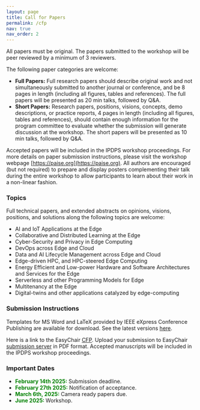 ```yaml
---
layout: page
title: Call for Papers
permalink: /cfp
nav: true
nav_order: 2
---
```


All papers must be original.
The papers submitted to the workshop will be peer reviewed by a minimum of 3 reviewers.

The following paper categories are welcome:
* **Full Papers:** Full research papers should describe original work and not simultaneously submitted to another journal or conference, and be 8 pages in length (including all figures, tables and references). The full papers will be presented as 20 min talks, followed by Q&A.
* **Short Papers:** Research papers, positions, visions, concepts, demo descriptions, or practice reports, 4 pages in length  (including all figures, tables and references), should contain enough information for the program committee to evaluate whether the submission will generate discussion at the workshop. The short papers will be presented as 10 min talks, followed by Q&A. 

Accepted papers will be included in the IPDPS workshop proceedings. For more details on paper submission instructions, please visit the workshop webpage [https://paise.org](https://paise.org). All authors are encouraged (but not required) to prepare and display posters complementing their talk during the entire workshop to allow participants to learn about their work in a non-linear fashion.

### Topics

Full technical papers, and extended abstracts on opinions, visions, positions, and solutions along the following topics are welcome:
* AI and IoT Applications at the Edge
* Collaborative and Distributed Learning at the Edge
* Cyber-Security and Privacy in Edge Computing
* DevOps across Edge and Cloud
* Data and AI Lifecycle Management across Edge and Cloud
* Edge-driven HPC, and HPC-steered Edge Computing
* Energy Efficient and Low-power Hardware and Software Architectures and Services for the Edge
* Serverless and other Programming Models for Edge
* Multitenancy at the Edge
* Digital-twins and other applications catalyzed by edge-computing


### Submission Instructions

Templates for MS Word and LaTeX provided by IEEE eXpress Conference Publishing are available for
download.
See the latest versions <a href="https://www.ieee.org/conferences_events/conferences/publishing/templates.html">here</a>.

Here is a link to the EasyChair <a href="https://easychair.org/cfp/PAISE2025">CFP</a>. Upload
your submission to
EasyChair <a href="https://easychair.org/conferences/?conf=paise2025">submission server</a> in
PDF format. Accepted
manuscripts will be included in the IPDPS workshop proceedings.

### Important Dates

* <b style="color:green"> February 14th 2025:</b>  Submission deadline.
* <b style="color:green"> February 27th 2025:</b> Notification of acceptance.
* <b style="color:green"> March 6th, 2025:</b> Camera ready papers due.
* <b style="color:green"> June 2025: </b> Workshop.

